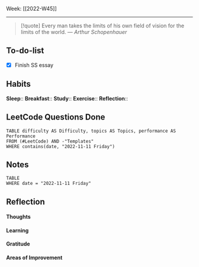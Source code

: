 Week: [[2022-W45]]
- - -
>[!quote]
> Every man takes the limits of his own field of vision for the limits of the world.
> — <cite>Arthur Schopenhauer</cite>

## To-do-list
- [x] Finish SS essay

## Habits
**Sleep**:: 
**Breakfast**::
**Study**:: 
**Exercise**:: 
**Reflection**:: 

## LeetCode Questions Done
```dataview
TABLE difficulty AS Difficulty, topics AS Topics, performance AS Performance
FROM (#LeetCode) AND -"Templates"
WHERE contains(date, "2022-11-11 Friday") 
```

## Notes
```dataview
TABLE
WHERE date = "2022-11-11 Friday"
```

## Reflection
#### Thoughts 
#### Learning 
#### Gratitude
#### Areas of Improvement